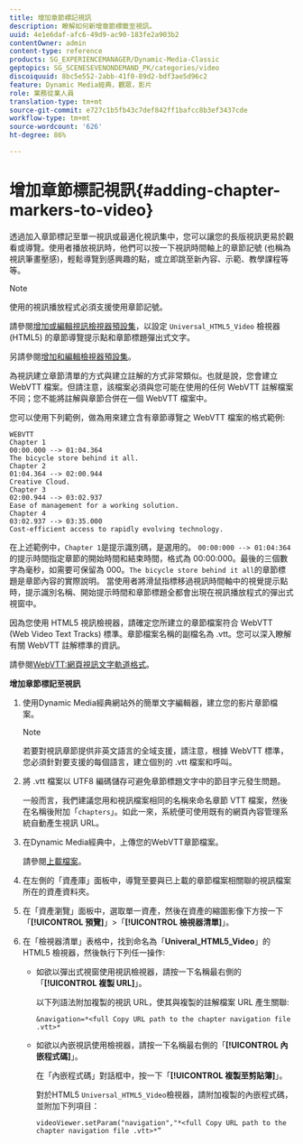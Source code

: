 ```yaml
---
title: 增加章節標記視訊
description: 瞭解如何新增章節標籤至視訊。
uuid: 4e1e6daf-afc6-49d9-ac90-183fe2a903b2
contentOwner: admin
content-type: reference
products: SG_EXPERIENCEMANAGER/Dynamic-Media-Classic
geptopics: SG_SCENESEVENONDEMAND_PK/categories/video
discoiquuid: 8bc5e552-2abb-41f0-89d2-bdf3ae5d96c2
feature: Dynamic Media經典，觀眾，影片
role: 業務從業人員
translation-type: tm+mt
source-git-commit: e727c1b5fb43c7def842ff1bafcc8b3ef3437cde
workflow-type: tm+mt
source-wordcount: '626'
ht-degree: 86%

---
```



# 增加章節標記視訊{#adding-chapter-markers-to-video}

透過加入章節標記至單一視訊或最適化視訊集中，您可以讓您的長版視訊更易於觀看或導覽。使用者播放視訊時，他們可以按一下視訊時間軸上的章節記號 (也稱為視訊筆畫壓感)，輕鬆導覽到感興趣的點，或立即跳至新內容、示範、教學課程等等。

>[!NOTE]
>
>使用的視訊播放程式必須支援使用章節記號。

請參閱[增加或編輯視訊檢視器預設集](previewing-videos-video-viewer.md#adding_or_editing_a_video_viewer_preset)，以設定 `Universal_HTML5_Video` 檢視器 (HTML5) 的章節導覽提示點和章節標題彈出式文字。

另請參閱[增加和編輯檢視器預設集](application-setup.md#adding_and_editing_viewer_presets)。

為視訊建立章節清單的方式與建立註解的方式非常類似。也就是說，您會建立 WebVTT 檔案。但請注意，該檔案必須與您可能在使用的任何 WebVTT 註解檔案不同；您不能將註解與章節合併在一個 WebVTT 檔案中。

您可以使用下列範例，做為用來建立含有章節導覽之 WebVTT 檔案的格式範例:

```as3
WEBVTT 
Chapter 1 
00:00.000 --> 01:04.364 
The bicycle store behind it all. 
Chapter 2 
01:04.364 --> 02:00.944 
Creative Cloud. 
Chapter 3 
02:00.944 --> 03:02.937 
Ease of management for a working solution. 
Chapter 4 
03:02.937 --> 03:35.000 
Cost-efficient access to rapidly evolving technology.
```

在上述範例中，`Chapter 1`是提示識別碼，是選用的。 `00:00:000 --> 01:04:364` 的提示時間指定章節的開始時間和結束時間，格式為 00:00:000。最後的三個數字為毫秒，如需要可保留為 000。`The bicycle store behind it all`的章節標題是章節內容的實際說明。 當使用者將滑鼠指標移過視訊時間軸中的視覺提示點時，提示識別名稱、開始提示時間和章節標題全都會出現在視訊播放程式的彈出式視窗中。

因為您使用 HTML5 視訊檢視器，請確定您所建立的章節檔案符合 WebVTT (Web Video Text Tracks) 標準。章節檔案名稱的副檔名為 .vtt。您可以深入瞭解有關 WebVTT 註解標準的資訊。

請參閱[WebVTT:網頁視訊文字軌道格式](https://dev.w3.org/html5/webvtt/)。

**增加章節標記至視訊**

1. 使用Dynamic Media經典網站外的簡單文字編輯器，建立您的影片章節檔案。

   >[!NOTE]
   >
   >若要對視訊章節提供非英文語言的全域支援，請注意，根據 WebVTT 標準，您必須針對要支援的每個語言，建立個別的 .vtt 檔案和呼叫。

1. 將 .vtt 檔案以 UTF8 編碼儲存可避免章節標題文字中的節目字元發生問題。

   一般而言，我們建議您用和視訊檔案相同的名稱來命名章節 VTT 檔案，然後在名稱後附加「`chapters`」。如此一來，系統便可使用既有的網頁內容管理系統自動產生視訊 URL。

1. 在Dynamic Media經典中，上傳您的WebVTT章節檔案。

   請參閱[上載檔案](uploading-files.md#uploading_files)。

1. 在左側的「資產庫」面板中，導覽至要與已上載的章節檔案相關聯的視訊檔案所在的資產資料夾。
1. 在「資產瀏覽」面板中，選取單一資產，然後在資產的縮圖影像下方按一下「**[!UICONTROL 預覽]**」>「**[!UICONTROL 檢視器清單]**」。
1. 在「檢視器清單」表格中，找到命名為「**Univeral_HTML5_Video**」的 HTML5 檢視器，然後執行下列任一操作:

   * 如欲以彈出式視窗使用視訊檢視器，請按一下名稱最右側的「**[!UICONTROL 複製 URL]**」。

      以下列語法附加複製的視訊 URL，使其與複製的註解檔案 URL 產生關聯:

      `&navigation=*<full Copy URL path to the chapter navigation file .vtt>*`

   * 如欲以內嵌視訊使用檢視器，請按一下名稱最右側的「**[!UICONTROL 內嵌程式碼]**」。

      在「內嵌程式碼」對話框中，按一下「**[!UICONTROL 複製至剪貼簿]**」。

      對於HTML5 `Universal_HTML5_Video`檢視器，請附加複製的內嵌程式碼，並附加下列項目：

      `videoViewer.setParam("navigation","*<full Copy URL path to the chapter navigation file .vtt>*”`

